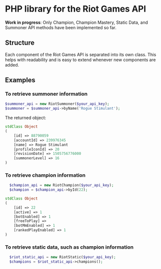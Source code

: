 # PHP library for the Riot Games API

**Work in progress**: Only Champion, Champion Mastery, Static Data, and Summoner
API methods have been implemented so far.

## Structure

Each component of the Riot Games API is separated into its own class. This helps
with readability and is easy to extend whenever new components are added.

## Examples

### To retrieve summoner information

```php
$summoner_api = new RiotSummoner($your_api_key);
$summoner = $summoner_api->byName('Rogue Stimulant');
```

The returned object:

```php
stdClass Object
(
    [id] => 88790059
    [accountId] => 239976345
    [name] => Rogue Stimulant
    [profileIconId] => 20
    [revisionDate] => 1505756776000
    [summonerLevel] => 16
)
```

### To retrieve champion information

```php
  $champion_api = new RiotChampion($your_api_key);
  $champion = $champion_api->byId(22);
```

```php
stdClass Object
(
    [id] => 22
    [active] => 1
    [botEnabled] => 1
    [freeToPlay] =>
    [botMmEnabled] => 1
    [rankedPlayEnabled] => 1
)
```

### To retrieve static data, such as champion information

```php
  $riot_static_api = new RiotStatic($your_api_key);
  $champions = $riot_static_api->champions();
```
